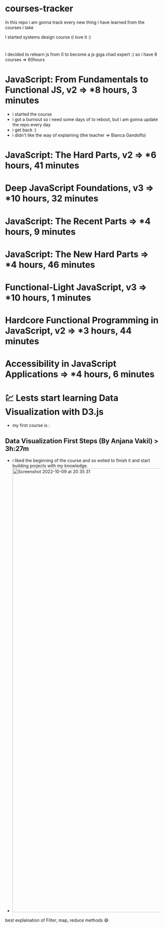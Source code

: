 # courses-tracker
In this repo i am gonna track every new thing i have learned from the courses i take


I started systems design course (i love it :)

#

I decided to relearn js from 0 to become a js giga chad expert :) so i have 8 courses => 60hours

# JavaScript: From Fundamentals to Functional JS, v2 => *8 hours, 3 minutes
- i started the course
- i got a burnout so i need some days of to reboot, but i am gonna update the repo every day
- i get back :)
- i didn't like the way of explaining (the teacher => Bianca Gandolfo)

# JavaScript: The Hard Parts, v2 => *6 hours, 41 minutes

# Deep JavaScript Foundations, v3 => *10 hours, 32 minutes

# JavaScript: The Recent Parts => *4 hours, 9 minutes

# JavaScript: The New Hard Parts => *4 hours, 46 minutes

# Functional-Light JavaScript, v3 => *10 hours, 1 minutes

# Hardcore Functional Programming in JavaScript, v2 => *3 hours, 44 minutes

# Accessibility in JavaScript Applications => *4 hours, 6 minutes

#

# 💹 Lests start learning Data Visualization with D3.js
* my first course is :
## Data Visualization First Steps (By Anjana Vakil) > 3h:27m
- i liked the beginning of the course and so exited to finish it and start building projects with my knowledge.
- <img width="1440" alt="Screenshot 2022-10-09 at 20 35 31" src="https://user-images.githubusercontent.com/40337716/194776171-1bf79af7-3984-4d62-bf6d-134f6a8ae83b.png">
best explaination of Filter, map, reduce methods 😅
